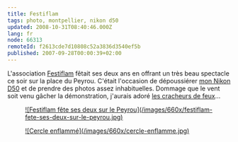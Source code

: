 ```yaml
---
title: Festiflam
tags: photo, montpellier, nikon d50
updated: 2008-10-31T08:40:46.000Z
lang: fr
node: 66313
remoteId: f2613cde7d10808c52a3836d3540ef5b
published: 2007-09-28T00:00:39+02:00
---
```


L'association [Festiflam](http://www.festiflam.net/) fêtait ses deux ans en offrant un très beau spectacle ce soir sur la place du Peyrou. C'était l'occasion de dépoussiérer [mon Nikon D50](/post/nikon-d50-premiers-retours-d-utilisation) et de prendre des photos assez inhabituelles. Dommage que le vent soit venu gâcher la démonstration, j'aurais adoré [les cracheurs de feux](http://www.festiflam.net/index.php/festiflam/materiel/cracheur)...

<figure class="object-center"><a href="/images/festiflam-fete-ses-deux-sur-le-peyrou.jpg">![Festiflam fête ses deux sur le Peyrou](/images/660x/festiflam-fete-ses-deux-sur-le-peyrou.jpg)
</a></figure>

<figure class="object-center"><a href="/images/cercle-enflamme.jpg">![Cercle enflammé](/images/660x/cercle-enflamme.jpg)
</a></figure>

